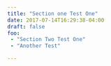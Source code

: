 ```yaml
---
title: "Section one Test One"
date: 2017-07-14T16:29:38-04:00
draft: false
foo:
 - "Section Two Test One"
 - "Another Test"

---
```

